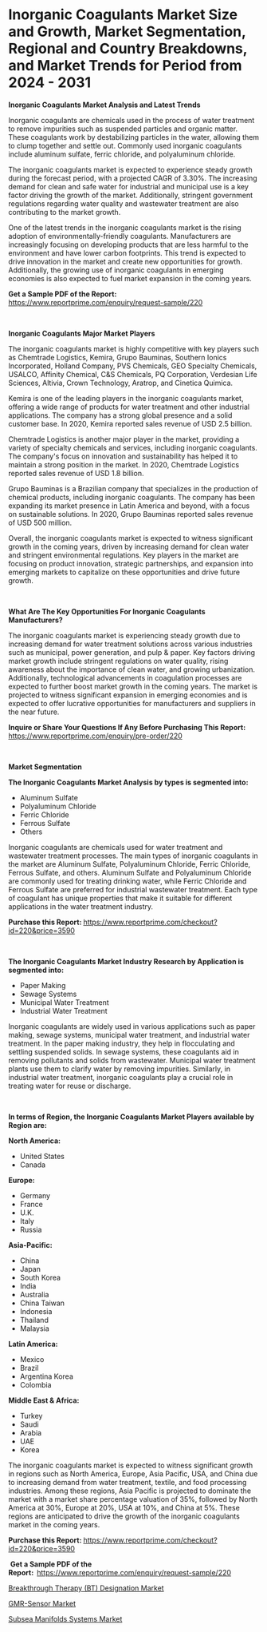 <p><h1>Inorganic Coagulants Market Size and Growth, Market Segmentation, Regional and Country Breakdowns, and Market Trends for Period from 2024 -  2031</h1></p><p><strong>Inorganic Coagulants Market Analysis and Latest Trends</strong></p>
<p><p>Inorganic coagulants are chemicals used in the process of water treatment to remove impurities such as suspended particles and organic matter. These coagulants work by destabilizing particles in the water, allowing them to clump together and settle out. Commonly used inorganic coagulants include aluminum sulfate, ferric chloride, and polyaluminum chloride.</p><p>The inorganic coagulants market is expected to experience steady growth during the forecast period, with a projected CAGR of 3.30%. The increasing demand for clean and safe water for industrial and municipal use is a key factor driving the growth of the market. Additionally, stringent government regulations regarding water quality and wastewater treatment are also contributing to the market growth.</p><p>One of the latest trends in the inorganic coagulants market is the rising adoption of environmentally-friendly coagulants. Manufacturers are increasingly focusing on developing products that are less harmful to the environment and have lower carbon footprints. This trend is expected to drive innovation in the market and create new opportunities for growth. Additionally, the growing use of inorganic coagulants in emerging economies is also expected to fuel market expansion in the coming years.</p></p>
<p><strong>Get a Sample PDF of the Report:&nbsp;</strong> <a href="https://www.reportprime.com/enquiry/request-sample/220">https://www.reportprime.com/enquiry/request-sample/220</a></p>
<p>&nbsp;</p>
<p><strong>Inorganic Coagulants Major Market Players</strong></p>
<p><p>The inorganic coagulants market is highly competitive with key players such as Chemtrade Logistics, Kemira, Grupo Bauminas, Southern Ionics Incorporated, Holland Company, PVS Chemicals, GEO Specialty Chemicals, USALCO, Affinity Chemical, C&S Chemicals, PQ Corporation, Verdesian Life Sciences, Altivia, Crown Technology, Aratrop, and Cinetica Quimica.</p><p>Kemira is one of the leading players in the inorganic coagulants market, offering a wide range of products for water treatment and other industrial applications. The company has a strong global presence and a solid customer base. In 2020, Kemira reported sales revenue of USD 2.5 billion.</p><p>Chemtrade Logistics is another major player in the market, providing a variety of specialty chemicals and services, including inorganic coagulants. The company's focus on innovation and sustainability has helped it to maintain a strong position in the market. In 2020, Chemtrade Logistics reported sales revenue of USD 1.8 billion.</p><p>Grupo Bauminas is a Brazilian company that specializes in the production of chemical products, including inorganic coagulants. The company has been expanding its market presence in Latin America and beyond, with a focus on sustainable solutions. In 2020, Grupo Bauminas reported sales revenue of USD 500 million.</p><p>Overall, the inorganic coagulants market is expected to witness significant growth in the coming years, driven by increasing demand for clean water and stringent environmental regulations. Key players in the market are focusing on product innovation, strategic partnerships, and expansion into emerging markets to capitalize on these opportunities and drive future growth.</p></p>
<p>&nbsp;</p>
<p><strong>What Are The Key Opportunities For Inorganic Coagulants Manufacturers?</strong></p>
<p><p>The inorganic coagulants market is experiencing steady growth due to increasing demand for water treatment solutions across various industries such as municipal, power generation, and pulp & paper. Key factors driving market growth include stringent regulations on water quality, rising awareness about the importance of clean water, and growing urbanization. Additionally, technological advancements in coagulation processes are expected to further boost market growth in the coming years. The market is projected to witness significant expansion in emerging economies and is expected to offer lucrative opportunities for manufacturers and suppliers in the near future.</p></p>
<p><strong>Inquire or Share Your Questions If Any Before Purchasing This Report:</strong> <a href="https://www.reportprime.com/enquiry/pre-order/220">https://www.reportprime.com/enquiry/pre-order/220</a></p>
<p>&nbsp;</p>
<p><strong>Market Segmentation</strong></p>
<p><strong>The Inorganic Coagulants Market Analysis by types is segmented into:</strong></p>
<p><ul><li>Aluminum Sulfate</li><li>Polyaluminum Chloride</li><li>Ferric Chloride</li><li>Ferrous Sulfate</li><li>Others</li></ul></p>
<p><p>Inorganic coagulants are chemicals used for water treatment and wastewater treatment processes. The main types of inorganic coagulants in the market are Aluminum Sulfate, Polyaluminum Chloride, Ferric Chloride, Ferrous Sulfate, and others. Aluminum Sulfate and Polyaluminum Chloride are commonly used for treating drinking water, while Ferric Chloride and Ferrous Sulfate are preferred for industrial wastewater treatment. Each type of coagulant has unique properties that make it suitable for different applications in the water treatment industry.</p></p>
<p><strong>Purchase this Report:&nbsp;</strong><a href="https://www.reportprime.com/checkout?id=220&price=3590">https://www.reportprime.com/checkout?id=220&price=3590</a></p>
<p>&nbsp;</p>
<p><strong>The Inorganic Coagulants Market Industry Research by Application is segmented into:</strong></p>
<p><ul><li>Paper Making</li><li>Sewage Systems</li><li>Municipal Water Treatment</li><li>Industrial Water Treatment</li></ul></p>
<p><p>Inorganic coagulants are widely used in various applications such as paper making, sewage systems, municipal water treatment, and industrial water treatment. In the paper making industry, they help in flocculating and settling suspended solids. In sewage systems, these coagulants aid in removing pollutants and solids from wastewater. Municipal water treatment plants use them to clarify water by removing impurities. Similarly, in industrial water treatment, inorganic coagulants play a crucial role in treating water for reuse or discharge.</p></p>
<p>&nbsp;</p>
<p><strong>In terms of Region, the Inorganic Coagulants Market Players available by Region are:</strong></p>
<p>
    <p> <strong> North America: </strong>
        <ul>
            <li>United States</li>
            <li>Canada</li>
        </ul>
        </p> 
    <p> <strong> Europe: </strong>
        <ul>
            <li>Germany</li>
            <li>France</li>
            <li>U.K.</li>
            <li>Italy</li>
            <li>Russia</li>
        </ul>
        </p> 
    <p> <strong> Asia-Pacific: </strong>
        <ul>
            <li>China</li>
            <li>Japan</li>
            <li>South Korea</li>
            <li>India</li>
            <li>Australia</li>
            <li>China Taiwan</li>
            <li>Indonesia</li>
            <li>Thailand</li>
            <li>Malaysia</li>
        </ul>
        </p> 
    <p> <strong> Latin America: </strong>
        <ul>
            <li>Mexico</li>
            <li>Brazil</li>
            <li>Argentina Korea</li>
            <li>Colombia</li>
        </ul>
        </p> 
    <p> <strong> Middle East & Africa: </strong>
        <ul>
            <li>Turkey</li>
            <li>Saudi</li>
            <li>Arabia</li>
            <li>UAE</li>
            <li>Korea</li>
        </ul>
    </p>
    </p>
<p><p>The inorganic coagulants market is expected to witness significant growth in regions such as North America, Europe, Asia Pacific, USA, and China due to increasing demand from water treatment, textile, and food processing industries. Among these regions, Asia Pacific is projected to dominate the market with a market share percentage valuation of 35%, followed by North America at 30%, Europe at 20%, USA at 10%, and China at 5%. These regions are anticipated to drive the growth of the inorganic coagulants market in the coming years.</p></p>
<p><strong>Purchase this Report: </strong><a href="https://www.reportprime.com/checkout?id=220&price=3590">https://www.reportprime.com/checkout?id=220&price=3590</a></p>
<p>&nbsp;<strong>Get a Sample PDF of the Report:&nbsp;&nbsp;</strong><a href="https://www.reportprime.com/enquiry/request-sample/220">https://www.reportprime.com/enquiry/request-sample/220</a></p>
<p><strong></strong></p>
<p><p><a href="https://view.publitas.com/reportprime-1/breakthrough-therapy-bt-designation-market-research-report-reveals-the-latest-trends-and-opportunities-of-this-market-for-period-from-2023-2030/">Breakthrough Therapy (BT) Designation Market</a></p><p><a href="https://view.publitas.com/reportprime-1/gmr-sensor-market-dynamics-2023-2030-also-about-its-market-trends-projections-and-opportunities/">GMR-Sensor Market</a></p><p><a href="https://view.publitas.com/reportprime-1/subsea-manifolds-systems-market-research-report-forecasted-for-period-from-2023-2030-by-market-type-market-application-and-region/">Subsea Manifolds Systems Market</a></p></p>